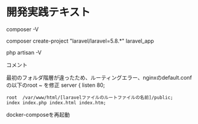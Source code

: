 # 開発実践テキスト

composer -V

composer create-project "laravel/laravel=5.8.*" laravel_app

php artisan -V


コメント

最初のフォルダ階層が違ったため、ルーティングエラー、nginxのdefault.confの以下のroot ~ を修正
server {
    listen 80;

    root  /var/www/html/[laravelファイルのルートファイルの名前]/public;
    index index.php index.html index.htm;

docker-composeを再起動

